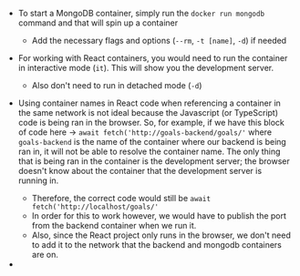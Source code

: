 * To start a MongoDB container, simply run the `docker run mongodb` command and that will spin up a container
  * Add the necessary flags and options (`--rm`, `-t [name]`, `-d`) if needed

* For working with React containers, you would need to run the container in interactive mode (`it`). This will show you the development server.
  * Also don't need to run in detached mode (`-d`) 

* Using container names in React code when referencing a container in the same network is not ideal because the Javascript (or TypeScript) code is being ran in the browser. So, for example, if we have this block of code here -> `await fetch('http://goals-backend/goals/'` where `goals-backend` is the name of the container where our backend is being ran in, it will not be able to resolve the container name. The only thing that is being ran in the container is the development server; the browser doesn't know about the container that the development server is running in.
  * Therefore, the correct code would still be `await fetch('http://localhost/goals/'`
  * In order for this to work however, we would have to publish the port from the backend container when we run it.
  * Also, since the React project only runs in the browser, we don't need to add it to the network that the backend and mongodb containers are on.

* 